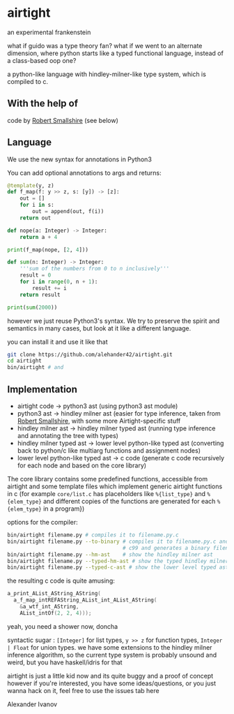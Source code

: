 # airtight

an experimental frankenstein

what if guido was a type theory fan?
what if we went to an alternate dimension, where python starts like a typed functional language, 
instead of a class-based oop one?

a python-like language with hindley-milner-like type system, which is compiled to c.

With the help of
---------
code by [Robert Smallshire](http://smallshire.org.uk/sufficientlysmall/2010/04/11/a-hindley-milner-type-inference-implementation-in-python/comment-page-1/)
(see below)

Language
---------------

We use the new syntax for annotations in Python3

You can add optional annotations to args and returns:

```python
@template(y, z)
def f_map(f: y >> z, s: [y]) -> [z]:
    out = []
    for i in s:
        out = append(out, f(i))
    return out

def nope(a: Integer) -> Integer:
    return a + 4

print(f_map(nope, [2, 4]))
```

```python
def sum(n: Integer) -> Integer:
    '''sum of the numbers from 0 to n inclusively'''
    result = 0
    for i in range(0, n + 1):
        result += i
    return result

print(sum(2000))
```

however we just reuse Python3's syntax. We try to preserve the spirit and semantics
in many cases, but look at it like a different language.

you can install it and use it like that
```bash
git clone https://github.com/alehander42/airtight.git
cd airtight
bin/airtight # and
```

Implementation
---------------

* airtight code -> python3 ast (using python3 ast module)
* python3 ast   -> hindley milner ast (easier for type inference, taken from [Robert Smallshire](http://smallshire.org.uk/sufficientlysmall/2010/04/11/a-hindley-milner-type-inference-implementation-in-python/comment-page-1/), with some more Airtight-specific stuff
* hindley milner ast -> hindley milner typed ast (running type inference and annotating the tree with types)
* hindley milner typed ast -> lower level python-like typed ast (converting back to python/c like multiarg functions and assignment nodes)
* lower level python-like typed ast -> c code (generate c code recursively for each node and based on the core library)

The core library contains some predefined functions, accessible from airtight and
some template files which implement generic airtight functions in c
(for example `core/list.c` has placeholders like `%{list_type}` and `%{elem_type}` and
different copies of the functions are generated for each `%{elem_type}` in a program})

options for the compiler:

```bash
bin/airtight filename.py # compiles it to filename.py.c
bin/airtight filename.py --to-binary # compiles it to filename.py.c and then invokes
                                     # c99 and generates a binary filename
bin/airtight filename.py --hm-ast    # show the hindley milner ast
bin/airtight filename.py --typed-hm-ast # show the typed hindley milner ast
bin/airtight filename.py --typed-c-ast # show the lower level typed ast
```

the resulting c code is quite amusing:
```c
a_print_AList_AString_AString(
  a_f_map_intREFAString_AList_int_AList_AString(
    &a_wtf_int_AString,
    AList_intOf(2, 2, 4)));
```
yeah, you need a shower now, doncha

syntactic sugar : `[Integer]` for list types, `y >> z` for function types,
`Integer | Float` for union types. we have some extensions to the hindley milner
inference algorithm, so the current type system is probably unsound and weird, but
you have haskell/idris for that

airtight is just a little kid now and its quite buggy and a proof of concept
however if you're interested, you have some ideas/questions, or you just wanna
hack on it, feel free to use the issues tab here

Alexander Ivanov
